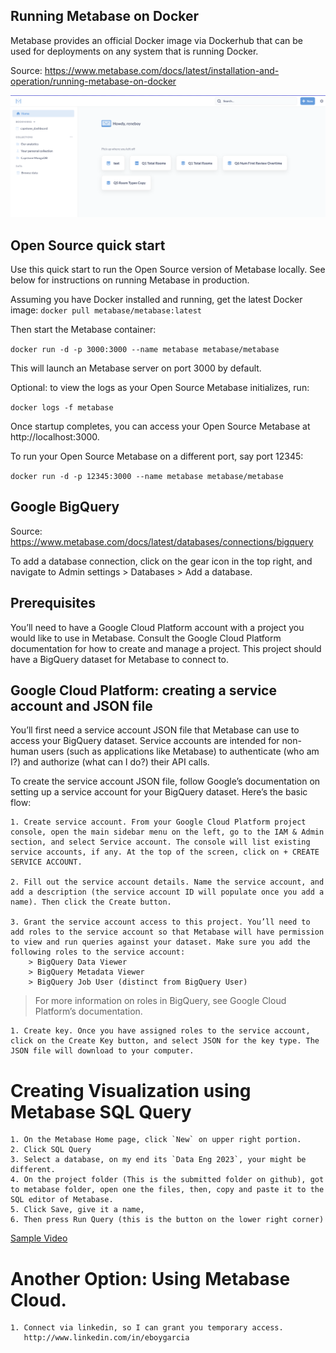 ## Running Metabase on Docker
Metabase provides an official Docker image via Dockerhub that can be used for deployments on any system that is running Docker.

Source: https://www.metabase.com/docs/latest/installation-and-operation/running-metabase-on-docker

![metabase home](../images/metabase_home.png)

## Open Source quick start
Use this quick start to run the Open Source version of Metabase locally. See below for instructions on running Metabase in production.

Assuming you have Docker installed and running, get the latest Docker image:
`docker pull metabase/metabase:latest`

Then start the Metabase container:

`docker run -d -p 3000:3000 --name metabase metabase/metabase`

This will launch an Metabase server on port 3000 by default.

Optional: to view the logs as your Open Source Metabase initializes, run:

`docker logs -f metabase`

Once startup completes, you can access your Open Source Metabase at http://localhost:3000.

To run your Open Source Metabase on a different port, say port 12345:

`docker run -d -p 12345:3000 --name metabase metabase/metabase`

## Google BigQuery
Source: https://www.metabase.com/docs/latest/databases/connections/bigquery

To add a database connection, click on the gear icon in the top right, and navigate to Admin settings > Databases > Add a database.

## Prerequisites
You’ll need to have a Google Cloud Platform account with a project you would like to use in Metabase. Consult the Google Cloud Platform documentation for how to create and manage a project. This project should have a BigQuery dataset for Metabase to connect to.

## Google Cloud Platform: creating a service account and JSON file
You’ll first need a service account JSON file that Metabase can use to access your BigQuery dataset. Service accounts are intended for non-human users (such as applications like Metabase) to authenticate (who am I?) and authorize (what can I do?) their API calls.

To create the service account JSON file, follow Google’s documentation on setting up a service account for your BigQuery dataset. Here’s the basic flow:

    1. Create service account. From your Google Cloud Platform project console, open the main sidebar menu on the left, go to the IAM & Admin section, and select Service account. The console will list existing service accounts, if any. At the top of the screen, click on + CREATE SERVICE ACCOUNT.

    2. Fill out the service account details. Name the service account, and add a description (the service account ID will populate once you add a name). Then click the Create button.

    3. Grant the service account access to this project. You’ll need to add roles to the service account so that Metabase will have permission to view and run queries against your dataset. Make sure you add the following roles to the service account:
        > BigQuery Data Viewer
        > BigQuery Metadata Viewer
        > BigQuery Job User (distinct from BigQuery User)

> For more information on roles in BigQuery, see Google Cloud Platform’s documentation.

    1. Create key. Once you have assigned roles to the service account, click on the Create Key button, and select JSON for the key type. The JSON file will download to your computer.

# Creating Visualization using Metabase SQL Query
    1. On the Metabase Home page, click `New` on upper right portion.
    2. Click SQL Query
    3. Select a database, on my end its `Data Eng 2023`, your might be different.
    4. On the project folder (This is the submitted folder on github), got to metabase folder, open one the files, then, copy and paste it to the SQL editor of Metabase.
    5. Click Save, give it a name,
    6. Then press Run Query (this is the button on the lower right corner)

[Sample Video](../video/create_dashboard_metabase.mov)

# Another Option: Using Metabase Cloud.
    1. Connect via linkedin, so I can grant you temporary access.
       http://www.linkedin.com/in/eboygarcia